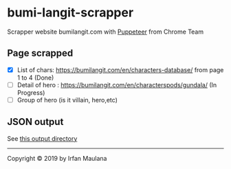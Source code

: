 # bumi-langit-scrapper

Scrapper website bumilangit.com with [Puppeteer](https://github.com/GoogleChrome/puppeteer) from Chrome Team

## Page scrapped

- [x] List of chars: https://bumilangit.com/en/characters-database/ from page 1 to 4 (Done) 
- [ ] Detail of hero : https://bumilangit.com/en/characterspods/gundala/ (In Progress)
- [ ] Group of hero (is it villain, hero,etc)

## JSON output

See [this output directory](https://github.com/mazipan/bumi-langit-scrapper/tree/master/output)

----

Copyright © 2019 by Irfan Maulana
